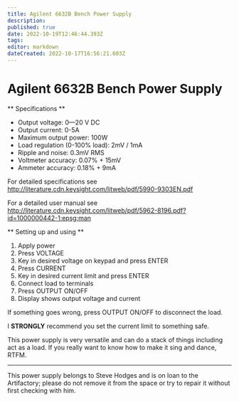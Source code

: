 ```yaml
---
title: Agilent 6632B Bench Power Supply
description: 
published: true
date: 2022-10-19T12:46:44.393Z
tags: 
editor: markdown
dateCreated: 2022-10-17T16:56:21.603Z
---
```


# Agilent 6632B Bench Power Supply

\*\* Specifications \*\*

-   Output voltage: 0—20 V DC
-   Output current: 0-5A
-   Maximum output power: 100W
-   Load regulation (0-100% load): 2mV / 1mA
-   Ripple and noise: 0.3mV RMS
-   Voltmeter accuracy: 0.07% + 15mV
-   Ammeter accuracy: 0.18% + 9mA

For detailed specifications see <http://literature.cdn.keysight.com/litweb/pdf/5990-9303EN.pdf>

For a detailed user manual see <http://literature.cdn.keysight.com/litweb/pdf/5962-8196.pdf?id=1000000442-1:epsg:man>

\*\* Setting up and using \*\*

1.  Apply power
2.  Press VOLTAGE
3.  Key in desired voltage on keypad and press ENTER
4.  Press CURRENT
5.  Key in desired current limit and press ENTER
6.  Connect load to terminals
7.  Press OUTPUT ON/OFF
8.  Display shows output voltage and current

If something goes wrong, press OUTPUT ON/OFF to disconnect the load.

I **STRONGLY** recommend you set the current limit to something safe.

This power supply is very versatile and can do a stack of things including act as a load. If you really want to know how to make it sing and dance, RTFM.

------------------------------------------------------------------------

This power supply belongs to Steve Hodges and is on loan to the Artifactory; please do not remove it from the space or try to repair it without first checking with him.

